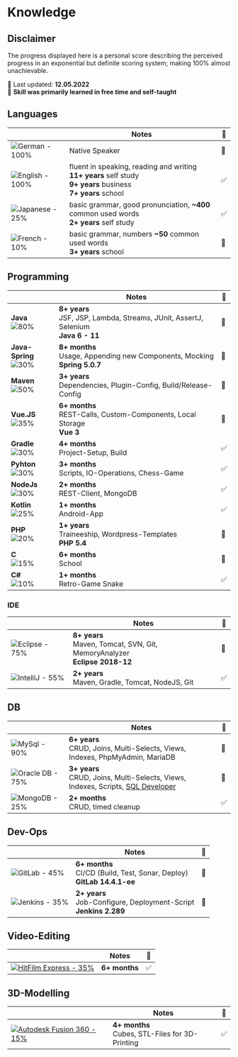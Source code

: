 # Knowledge

## Disclaimer

The progress displayed here is a personal score describing the perceived progress in an exponential but definite scoring system;
making 100% almost unachievable.

📅 Last updated: **12.05.2022**<br>
📌 **Skill was primarily learned in free time and self-taught**<br>

## Languages

|  | Notes | 📌 |
|---|---|---|
| ![German - 100%](https://progress-bar.dev/100/?title=German%20%20) | Native Speaker | 🔳 |
| ![English - 100%](https://progress-bar.dev/100/?title=English%20) | fluent in speaking, reading and writing<br>**11+ years** self study<br>**9+ years** business<br>**7+ years** school | ✅ |
| ![Japanese - 25%](https://progress-bar.dev/25/?title=Japanese) | basic grammar, good pronunciation, **~400** common used words<br>**2+ years** self study | ✅ |
| ![French - 10%](https://progress-bar.dev/10/?title=French%20%20) | basic grammar, numbers **~50** common used words<br>**3+ years** school | 🔳 |

## Programming

|  | Notes | 📌 |
|---|---|---|
| **Java**<br>![80%](https://progress-bar.dev/80/) | **8+ years**<br>JSF, JSP, Lambda, Streams, JUnit, AssertJ, Selenium<br>**Java 6 - 11** | 🔳 |
| **Java-Spring**<br>![30%](https://progress-bar.dev/30/) | **8+ months**<br>Usage, Appending new Components, Mocking<br>**Spring 5.0.7** | 🔳 |
| **Maven**<br>![50%](https://progress-bar.dev/50/) | **3+ years**<br>Dependencies, Plugin-Config, Build/Release-Config | 🔳 |
| **Vue.JS**<br>![35%](https://progress-bar.dev/35/) | **6+ months**<br>REST-Calls, Custom-Components, Local Storage<br>**Vue 3** | 🔳 |
| **Gradle**<br>![30%](https://progress-bar.dev/30/) | **4+ months**<br>Project-Setup, Build | ✅ |
| **Pyhton**<br>![30%](https://progress-bar.dev/30/) | **3+ months**<br>Scripts, IO-Operations, Chess-Game | ✅ |
| **NodeJs**<br>![30%](https://progress-bar.dev/30/) | **2+ months**<br>REST-Client, MongoDB | ✅ |
| **Kotlin**<br>![25%](https://progress-bar.dev/25/) | **1+ months**<br>Android-App | ✅ |
| **PHP**<br>![20%](https://progress-bar.dev/20/) | **1+ years**<br>Traineeship, Wordpress-Templates<br>**PHP 5.4** | 🔳 |
| **C**<br>![15%](https://progress-bar.dev/15/) | **6+ months**<br>School | 🔳 |
| **C#**<br>![10%](https://progress-bar.dev/10/) | **1+ months**<br>Retro-Game Snake | ✅ |

### IDE

|  | Notes | 📌 |
|---|---|---|
| ![Eclipse - 75%](https://progress-bar.dev/75/?title=Eclipse) | **8+ years**<br>Maven, Tomcat, SVN, Git, MemoryAnalyzer<br>**Eclipse 2018-12** | 🔳 |
| ![IntelliJ - 55%](https://progress-bar.dev/55/?title=IntelliJ) | **2+ years**<br>Maven, Gradle, Tomcat, NodeJS, Git | ✅ |

## DB

|  | Notes | 📌 |
|---|---|---|
| ![MySql - 90%](https://progress-bar.dev/90/?title=MySql%20%20%20%20) | **6+ years**<br>CRUD, Joins, Multi-Selects, Views, Indexes, PhpMyAdmin, MariaDB | 🔳 |
| ![Oracle DB - 75%](https://progress-bar.dev/75/?title=Oracle%20DB) | **3+ years**<br>CRUD, Joins, Multi-Selects, Views, Indexes, Scripts, [SQL Developer](https://www.oracle.com/database/technologies/appdev/sqldeveloper-landing.html) | 🔳 |
| ![MongoDB - 25%](https://progress-bar.dev/25/?title=MongoDB%20%20) | **2+ months**<br>CRUD, timed cleanup | ✅ |

## Dev-Ops

|  | Notes | 📌 |
|---|---|---|
| ![GitLab - 45%](https://progress-bar.dev/45/?title=GitLab%20) | **6+ months**<br>CI/CD (Build, Test, Sonar, Deploy)<br>**GitLab 14.4.1-ee** | 🔳 |
| ![Jenkins - 35%](https://progress-bar.dev/35/?title=Jenkins) | **2+ years**<br>Job-Configure, Deployment-Script<br>**Jenkins 2.289** | 🔳 |

## Video-Editing

|  | Notes | 📌 |
|---|---|---|
| [![HitFilm Express - 35%](https://progress-bar.dev/35/?title=HitFilm%20Express)](https://fxhome.com/product/hitfilm-express) | **6+ months** | ✅ |

## 3D-Modelling

|  | Notes | 📌 |
|---|---|---|
| [![Autodesk Fusion 360 - 15%](https://progress-bar.dev/15/?title=Autodesk%20Fusion%20360)](https://www.autodesk.de/products/fusion-360/overview) | **4+ months**<br>Cubes, STL-Files for 3D-Printing | ✅ |
